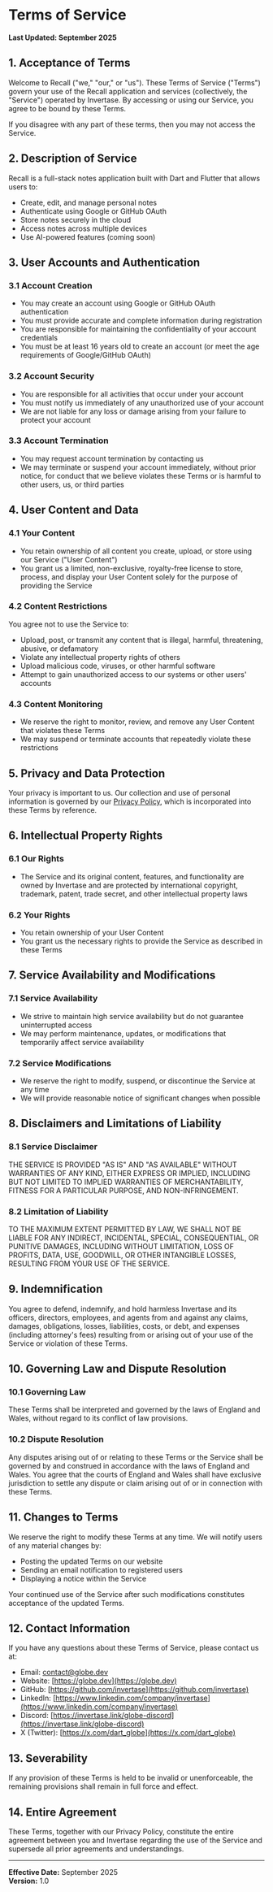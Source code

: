 # Terms of Service

**Last Updated: September 2025**

## 1. Acceptance of Terms

Welcome to Recall ("we," "our," or "us"). These Terms of Service ("Terms") govern your use of the Recall application and services (collectively, the "Service") operated by Invertase. By accessing or using our Service, you agree to be bound by these Terms.

If you disagree with any part of these terms, then you may not access the Service.

## 2. Description of Service

Recall is a full-stack notes application built with Dart and Flutter that allows users to:

- Create, edit, and manage personal notes
- Authenticate using Google or GitHub OAuth
- Store notes securely in the cloud
- Access notes across multiple devices
- Use AI-powered features (coming soon)

## 3. User Accounts and Authentication

### 3.1 Account Creation
- You may create an account using Google or GitHub OAuth authentication
- You must provide accurate and complete information during registration
- You are responsible for maintaining the confidentiality of your account credentials
- You must be at least 16 years old to create an account (or meet the age requirements of Google/GitHub OAuth)

### 3.2 Account Security
- You are responsible for all activities that occur under your account
- You must notify us immediately of any unauthorized use of your account
- We are not liable for any loss or damage arising from your failure to protect your account

### 3.3 Account Termination
- You may request account termination by contacting us
- We may terminate or suspend your account immediately, without prior notice, for conduct that we believe violates these Terms or is harmful to other users, us, or third parties

## 4. User Content and Data

### 4.1 Your Content
- You retain ownership of all content you create, upload, or store using our Service ("User Content")
- You grant us a limited, non-exclusive, royalty-free license to store, process, and display your User Content solely for the purpose of providing the Service

### 4.2 Content Restrictions
You agree not to use the Service to:
- Upload, post, or transmit any content that is illegal, harmful, threatening, abusive, or defamatory
- Violate any intellectual property rights of others
- Upload malicious code, viruses, or other harmful software
- Attempt to gain unauthorized access to our systems or other users' accounts

### 4.3 Content Monitoring
- We reserve the right to monitor, review, and remove any User Content that violates these Terms
- We may suspend or terminate accounts that repeatedly violate these restrictions

## 5. Privacy and Data Protection

Your privacy is important to us. Our collection and use of personal information is governed by our [Privacy Policy](PRIVACY_POLICY.md), which is incorporated into these Terms by reference.

## 6. Intellectual Property Rights

### 6.1 Our Rights
- The Service and its original content, features, and functionality are owned by Invertase and are protected by international copyright, trademark, patent, trade secret, and other intellectual property laws

### 6.2 Your Rights
- You retain ownership of your User Content
- You grant us the necessary rights to provide the Service as described in these Terms

## 7. Service Availability and Modifications

### 7.1 Service Availability
- We strive to maintain high service availability but do not guarantee uninterrupted access
- We may perform maintenance, updates, or modifications that temporarily affect service availability

### 7.2 Service Modifications
- We reserve the right to modify, suspend, or discontinue the Service at any time
- We will provide reasonable notice of significant changes when possible

## 8. Disclaimers and Limitations of Liability

### 8.1 Service Disclaimer
THE SERVICE IS PROVIDED "AS IS" AND "AS AVAILABLE" WITHOUT WARRANTIES OF ANY KIND, EITHER EXPRESS OR IMPLIED, INCLUDING BUT NOT LIMITED TO IMPLIED WARRANTIES OF MERCHANTABILITY, FITNESS FOR A PARTICULAR PURPOSE, AND NON-INFRINGEMENT.

### 8.2 Limitation of Liability
TO THE MAXIMUM EXTENT PERMITTED BY LAW, WE SHALL NOT BE LIABLE FOR ANY INDIRECT, INCIDENTAL, SPECIAL, CONSEQUENTIAL, OR PUNITIVE DAMAGES, INCLUDING WITHOUT LIMITATION, LOSS OF PROFITS, DATA, USE, GOODWILL, OR OTHER INTANGIBLE LOSSES, RESULTING FROM YOUR USE OF THE SERVICE.

## 9. Indemnification

You agree to defend, indemnify, and hold harmless Invertase and its officers, directors, employees, and agents from and against any claims, damages, obligations, losses, liabilities, costs, or debt, and expenses (including attorney's fees) resulting from or arising out of your use of the Service or violation of these Terms.

## 10. Governing Law and Dispute Resolution

### 10.1 Governing Law
These Terms shall be interpreted and governed by the laws of England and Wales, without regard to its conflict of law provisions.

### 10.2 Dispute Resolution
Any disputes arising out of or relating to these Terms or the Service shall be governed by and construed in accordance with the laws of England and Wales. You agree that the courts of England and Wales shall have exclusive jurisdiction to settle any dispute or claim arising out of or in connection with these Terms.

## 11. Changes to Terms

We reserve the right to modify these Terms at any time. We will notify users of any material changes by:
- Posting the updated Terms on our website
- Sending an email notification to registered users
- Displaying a notice within the Service

Your continued use of the Service after such modifications constitutes acceptance of the updated Terms.

## 12. Contact Information

If you have any questions about these Terms of Service, please contact us at:

- Email: [contact@globe.dev](mailto:contact@globe.dev)
- Website: [https://globe.dev](https://globe.dev)
- GitHub: [https://github.com/invertase](https://github.com/invertase)
- LinkedIn: [https://www.linkedin.com/company/invertase](https://www.linkedin.com/company/invertase)
- Discord: [https://invertase.link/globe-discord](https://invertase.link/globe-discord)
- X (Twitter): [https://x.com/dart_globe](https://x.com/dart_globe)

## 13. Severability

If any provision of these Terms is held to be invalid or unenforceable, the remaining provisions shall remain in full force and effect.

## 14. Entire Agreement

These Terms, together with our Privacy Policy, constitute the entire agreement between you and Invertase regarding the use of the Service and supersede all prior agreements and understandings.

---

**Effective Date:** September 2025  
**Version:** 1.0
